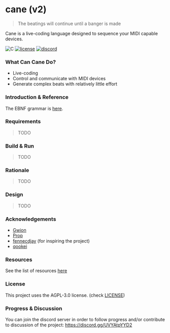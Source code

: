 # cane (v2)
> The beatings will continue until a banger is made

Cane is a live-coding language designed to sequence your MIDI capable devices.

![C](https://badgen.net/static/C/17/orange)
[![license](https://badgen.net/github/license/tarpit-collective/cane)](./LICENSE)
[![discord](https://badgen.net/discord/members/UVYAtpYYD2)](https://discord.gg/UVYAtpYYD2)

### What Can Cane Do?
- Live-coding
- Control and communicate with MIDI devices
- Generate complex beats with relatively little effort

### Introduction & Reference
The EBNF grammar is [here](doc/syntax.ebnf).

### Requirements
> TODO

### Build & Run
> TODO

### Rationale
> TODO

### Design
> TODO

### Acknowledgements
- [Gwion](https://github.com/Gwion/Gwion)
- [Prop](https://pbat.ch/proj/prop.html)
- [fennecdjay](https://github.com/fennecdjay) (for inspiring the project)
- [qookei](https://github.com/qookei)

### Resources
See the list of resources [here](doc/resources.md)

### License
This project uses the AGPL-3.0 license. (check [LICENSE](LICENSE))

### Progress & Discussion
You can join the discord server in order to follow progress and/or contribute to discussion of the project: https://discord.gg/UVYAtpYYD2


